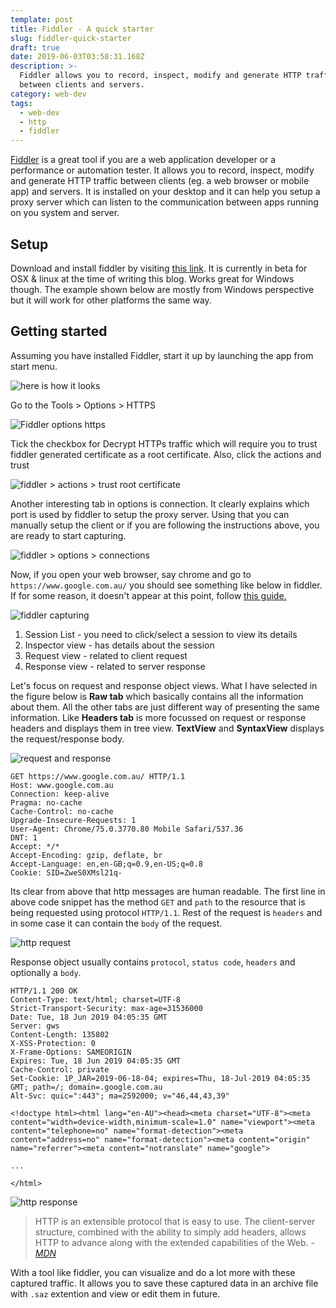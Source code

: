 ```yaml
---
template: post
title: Fiddler - A quick starter
slug: fiddler-quick-starter
draft: true
date: 2019-06-03T03:58:31.168Z
description: >-
  Fiddler allows you to record, inspect, modify and generate HTTP traffic
  between clients and servers.
category: web-dev
tags:
  - web-dev
  - http
  - fiddler
---
```

[Fiddler][1] is a great tool if you are a web application developer or a performance or automation tester. It allows you to record, inspect, modify and generate HTTP traffic between clients (eg. a web browser or mobile app) and servers. It is installed on your desktop and it can help you setup a proxy server which can listen to the communication between apps running on you system and server.

## Setup
Download and install fiddler by visiting [this link][2]. It is currently in beta for OSX & linux at the time of writing this blog. Works great for Windows though. The example shown below are mostly from Windows perspective but it will work for other platforms the same way.

## Getting started
Assuming you have installed Fiddler, start it up by launching the app from start menu. 

![here is how it looks][3]

Go to the Tools > Options > HTTPS 

![Fiddler options https][4]

Tick the checkbox for Decrypt HTTPs traffic which will require you to trust fiddler generated certificate as a root certificate. Also, click the actions and trust 

![fiddler > actions > trust root certificate][5] 

Another interesting tab in options is connection. It clearly explains which port is used by fiddler to setup the proxy server. Using that you can manually setup the client or if you are following the instructions above, you are ready to start capturing.

![fiddler > options > connections][6] 

Now, if you open your web browser, say chrome and go to `https://www.google.com.au/` you should see something like below in fiddler. If for some reason, it doesn't appear at this point, follow [this guide.][7]

![fiddler capturing][8]

1. Session List - you need to click/select a session to view its details
2. Inspector view - has details about the session
3. Request view - related to client request
4. Response view - related to server response

Let's focus on request and response object views. What I have selected in the figure below is __Raw tab__ which basically contains all the information about them. All the other tabs are just different way of presenting the same information. Like __Headers tab__ is more focussed on request or response headers and displays them in tree view. __TextView__ and __SyntaxView__ displays the request/response body.

![request and response](//images.ctfassets.net/yvcmf0lc3wc3/7LU2nIZMpLfXkYeAAKrFId/04ba918d20bd17e6d07a0c2a7fdd1a64/image.png)

``` http
GET https://www.google.com.au/ HTTP/1.1
Host: www.google.com.au
Connection: keep-alive
Pragma: no-cache
Cache-Control: no-cache
Upgrade-Insecure-Requests: 1
User-Agent: Chrome/75.0.3770.80 Mobile Safari/537.36
DNT: 1
Accept: */*
Accept-Encoding: gzip, deflate, br
Accept-Language: en,en-GB;q=0.9,en-US;q=0.8
Cookie: SID=ZweS0XMsl21q-
```

Its clear from above that http messages are human readable. The first line in above code snippet has the method `GET` and `path` to the resource that is being requested using protocol `HTTP/1.1`. Rest of the request is `headers` and in some case it can contain the `body` of the request.

![http request](//images.ctfassets.net/yvcmf0lc3wc3/47GAmW6tTl0CtJpmT8jtaq/91d341c3490c4c65a3af4238546d68b6/image.png)

Response object usually contains `protocol`, `status code`, `headers` and optionally a `body`.

``` http
HTTP/1.1 200 OK
Content-Type: text/html; charset=UTF-8
Strict-Transport-Security: max-age=31536000
Date: Tue, 18 Jun 2019 04:05:35 GMT
Server: gws
Content-Length: 135802
X-XSS-Protection: 0
X-Frame-Options: SAMEORIGIN
Expires: Tue, 18 Jun 2019 04:05:35 GMT
Cache-Control: private
Set-Cookie: 1P_JAR=2019-06-18-04; expires=Thu, 18-Jul-2019 04:05:35 GMT; path=/; domain=.google.com.au
Alt-Svc: quic=":443"; ma=2592000; v="46,44,43,39"

<!doctype html><html lang="en-AU"><head><meta charset="UTF-8"><meta content="width=device-width,minimum-scale=1.0" name="viewport"><meta content="telephone=no" name="format-detection"><meta content="address=no" name="format-detection"><meta content="origin" name="referrer"><meta content="notranslate" name="google">

...

</html>
```

![http response](//images.ctfassets.net/yvcmf0lc3wc3/tSOPYByyE9apR2lQduBFi/fcb4a8f2c9416def90a89e0f0a832858/image.png)

> HTTP is an extensible protocol that is easy to use. The client-server structure, combined with the ability to simply add headers, allows HTTP to advance along with the extended capabilities of the Web.
<cite>- [MDN](https://developer.mozilla.org/en-US/docs/Web/HTTP/Overview)<cite>

With a tool like fiddler, you can visualize and do a lot more with these captured traffic. It allows you to save these captured data in an archive file with `.saz` extention and view or edit them in future.


[1]: https://www.telerik.com/fiddler "Fiddler"
[2]: https://www.telerik.com/download/fiddler "Download Fiddler"
[3]: //images.ctfassets.net/yvcmf0lc3wc3/52GCxGjqtyN0q7f0RLlTjX/0680e32b90af08fb72c75239d2a18ae2/image.png
[4]: //images.ctfassets.net/yvcmf0lc3wc3/2is6SOxAts4p0DjRLw7obN/8e6591d6edae202982620bdc6ecf086a/image.png
[5]: //images.ctfassets.net/yvcmf0lc3wc3/kJLBhzAtqjv4cgqqaZfpb/f63169b779e0b1b7bc99787c1510eb4b/image.png
[6]: //images.ctfassets.net/yvcmf0lc3wc3/78daKte0SepO53GPgZ63hT/6dcf4cb00b553b425ffe80cedfdb5857/image.png
[7]: https://docs.telerik.com/fiddler/Observe-Traffic/Tasks/CaptureWebTraffic
[8]: //images.ctfassets.net/yvcmf0lc3wc3/6gBoIzjS3g0GyJbf7lIPaf/f38568b43d14c17f40730d97e78d437d/image.png

